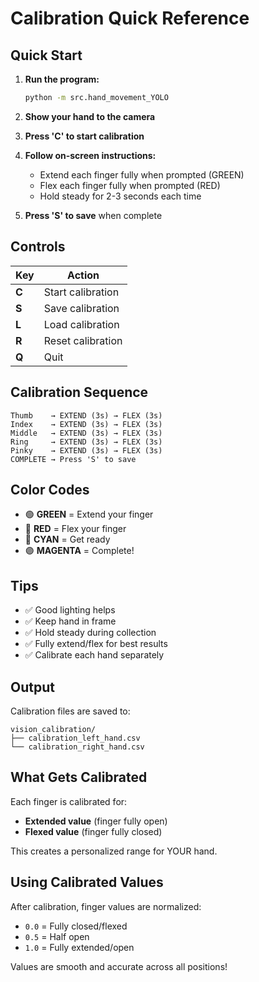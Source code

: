 # Calibration Quick Reference

## Quick Start

1. **Run the program:**

   ```bash
   python -m src.hand_movement_YOLO
   ```

1. **Show your hand to the camera**

1. **Press 'C' to start calibration**

1. **Follow on-screen instructions:**

   - Extend each finger fully when prompted (GREEN)
   - Flex each finger fully when prompted (RED)
   - Hold steady for 2-3 seconds each time

1. **Press 'S' to save** when complete

## Controls

| Key   | Action            |
| ----- | ----------------- |
| **C** | Start calibration |
| **S** | Save calibration  |
| **L** | Load calibration  |
| **R** | Reset calibration |
| **Q** | Quit              |

## Calibration Sequence

```
Thumb    → EXTEND (3s) → FLEX (3s)
Index    → EXTEND (3s) → FLEX (3s)
Middle   → EXTEND (3s) → FLEX (3s)
Ring     → EXTEND (3s) → FLEX (3s)
Pinky    → EXTEND (3s) → FLEX (3s)
COMPLETE → Press 'S' to save
```

## Color Codes

- 🟢 **GREEN** = Extend your finger
- 🔴 **RED** = Flex your finger
- 🔵 **CYAN** = Get ready
- 🟣 **MAGENTA** = Complete!

## Tips

- ✅ Good lighting helps
- ✅ Keep hand in frame
- ✅ Hold steady during collection
- ✅ Fully extend/flex for best results
- ✅ Calibrate each hand separately

## Output

Calibration files are saved to:

```
vision_calibration/
├── calibration_left_hand.csv
└── calibration_right_hand.csv
```

## What Gets Calibrated

Each finger is calibrated for:

- **Extended value** (finger fully open)
- **Flexed value** (finger fully closed)

This creates a personalized range for YOUR hand.

## Using Calibrated Values

After calibration, finger values are normalized:

- `0.0` = Fully closed/flexed
- `0.5` = Half open
- `1.0` = Fully extended/open

Values are smooth and accurate across all positions!
